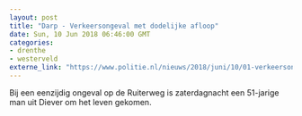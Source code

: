 ```yaml
---
layout: post
title: "Darp - Verkeersongeval met dodelijke afloop"
date: Sun, 10 Jun 2018 06:46:00 GMT
categories: 
- drenthe 
- westerveld 
externe_link: "https://www.politie.nl/nieuws/2018/juni/10/01-verkeersongeval-met-dodelijke-afloop.html"
---
```


Bij een eenzijdig ongeval op de Ruiterweg is zaterdagnacht een 51-jarige man uit Diever om het leven gekomen.
